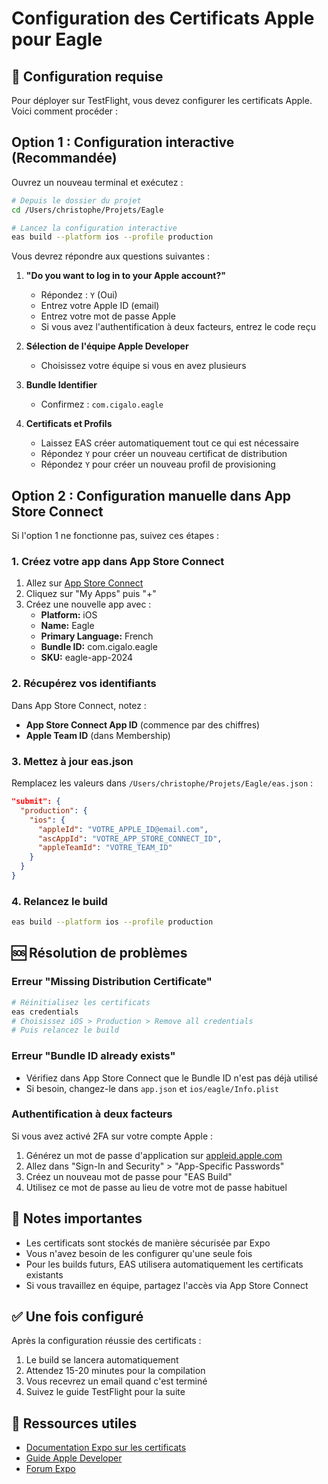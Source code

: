 # Configuration des Certificats Apple pour Eagle

## 🔐 Configuration requise

Pour déployer sur TestFlight, vous devez configurer les certificats Apple. Voici comment procéder :

## Option 1 : Configuration interactive (Recommandée)

Ouvrez un nouveau terminal et exécutez :

```bash
# Depuis le dossier du projet
cd /Users/christophe/Projets/Eagle

# Lancez la configuration interactive
eas build --platform ios --profile production
```

Vous devrez répondre aux questions suivantes :

1. **"Do you want to log in to your Apple account?"**
   - Répondez : `Y` (Oui)
   - Entrez votre Apple ID (email)
   - Entrez votre mot de passe Apple
   - Si vous avez l'authentification à deux facteurs, entrez le code reçu

2. **Sélection de l'équipe Apple Developer**
   - Choisissez votre équipe si vous en avez plusieurs

3. **Bundle Identifier**
   - Confirmez : `com.cigalo.eagle`

4. **Certificats et Profils**
   - Laissez EAS créer automatiquement tout ce qui est nécessaire
   - Répondez `Y` pour créer un nouveau certificat de distribution
   - Répondez `Y` pour créer un nouveau profil de provisioning

## Option 2 : Configuration manuelle dans App Store Connect

Si l'option 1 ne fonctionne pas, suivez ces étapes :

### 1. Créez votre app dans App Store Connect

1. Allez sur [App Store Connect](https://appstoreconnect.apple.com)
2. Cliquez sur "My Apps" puis "+"
3. Créez une nouvelle app avec :
   - **Platform:** iOS
   - **Name:** Eagle
   - **Primary Language:** French
   - **Bundle ID:** com.cigalo.eagle
   - **SKU:** eagle-app-2024

### 2. Récupérez vos identifiants

Dans App Store Connect, notez :
- **App Store Connect App ID** (commence par des chiffres)
- **Apple Team ID** (dans Membership)

### 3. Mettez à jour eas.json

Remplacez les valeurs dans `/Users/christophe/Projets/Eagle/eas.json` :

```json
"submit": {
  "production": {
    "ios": {
      "appleId": "VOTRE_APPLE_ID@email.com",
      "ascAppId": "VOTRE_APP_STORE_CONNECT_ID",
      "appleTeamId": "VOTRE_TEAM_ID"
    }
  }
}
```

### 4. Relancez le build

```bash
eas build --platform ios --profile production
```

## 🆘 Résolution de problèmes

### Erreur "Missing Distribution Certificate"

```bash
# Réinitialisez les certificats
eas credentials
# Choisissez iOS > Production > Remove all credentials
# Puis relancez le build
```

### Erreur "Bundle ID already exists"

- Vérifiez dans App Store Connect que le Bundle ID n'est pas déjà utilisé
- Si besoin, changez-le dans `app.json` et `ios/eagle/Info.plist`

### Authentification à deux facteurs

Si vous avez activé 2FA sur votre compte Apple :
1. Générez un mot de passe d'application sur [appleid.apple.com](https://appleid.apple.com)
2. Allez dans "Sign-In and Security" > "App-Specific Passwords"
3. Créez un nouveau mot de passe pour "EAS Build"
4. Utilisez ce mot de passe au lieu de votre mot de passe habituel

## 📝 Notes importantes

- Les certificats sont stockés de manière sécurisée par Expo
- Vous n'avez besoin de les configurer qu'une seule fois
- Pour les builds futurs, EAS utilisera automatiquement les certificats existants
- Si vous travaillez en équipe, partagez l'accès via App Store Connect

## ✅ Une fois configuré

Après la configuration réussie des certificats :

1. Le build se lancera automatiquement
2. Attendez 15-20 minutes pour la compilation
3. Vous recevrez un email quand c'est terminé
4. Suivez le guide TestFlight pour la suite

## 🔗 Ressources utiles

- [Documentation Expo sur les certificats](https://docs.expo.dev/app-signing/app-credentials/)
- [Guide Apple Developer](https://developer.apple.com/documentation/appstoreconnectapi)
- [Forum Expo](https://forums.expo.dev/)